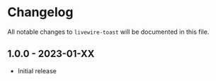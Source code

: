 # Changelog

All notable changes to `livewire-toast` will be documented in this file.

## 1.0.0 - 2023-01-XX

- Initial release
